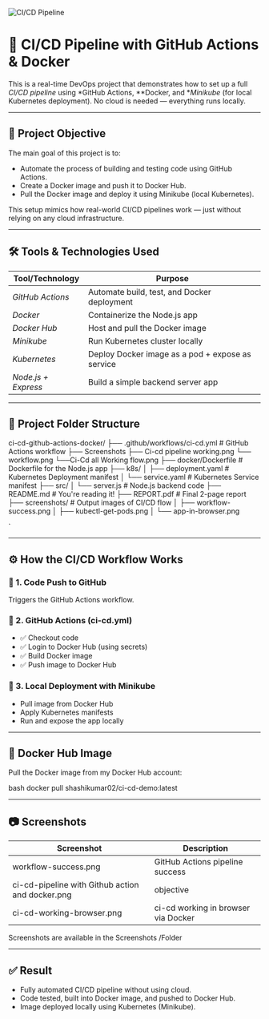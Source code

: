 ![CI/CD Pipeline](https://github.com/shashimpally/ci-cd-github-actions-docker/actions/workflows/ci-cd.yml/badge.svg)


# 🚀 CI/CD Pipeline with GitHub Actions & Docker

This is a real-time DevOps project that demonstrates how to set up a full *CI/CD pipeline* using *GitHub Actions, **Docker, and **Minikube* (for local Kubernetes deployment). No cloud is needed — everything runs locally.

---

## 📌 Project Objective

The main goal of this project is to:

- Automate the process of building and testing code using GitHub Actions.
- Create a Docker image and push it to Docker Hub.
- Pull the Docker image and deploy it using Minikube (local Kubernetes).

This setup mimics how real-world CI/CD pipelines work — just without relying on any cloud infrastructure.

---

## 🛠 Tools & Technologies Used

| Tool/Technology    | Purpose                                           |
|--------------------|--------------------------------------------------|
| *GitHub Actions* | Automate build, test, and Docker deployment      |
| *Docker*         | Containerize the Node.js app                     |
| *Docker Hub*     | Host and pull the Docker image                   |
| *Minikube*       | Run Kubernetes cluster locally                   |
| *Kubernetes*     | Deploy Docker image as a pod + expose as service |
| *Node.js + Express* | Build a simple backend server app              |

---

## 📁 Project Folder Structure



ci-cd-github-actions-docker/
├── .github/workflows/ci-cd.yml   # GitHub Actions workflow
├── Screenshots
         ├──  Ci-cd pipeline working.png
         └── workflow.png
         └──Ci-Cd all Working flow.png
├── docker/Dockerfile             # Dockerfile for the Node.js app
├── k8s/
│   ├── deployment.yaml           # Kubernetes Deployment manifest
│   └── service.yaml              # Kubernetes Service manifest
├── src/
│   └── server.js                 # Node.js backend code
├── README.md                     # You're reading it!
├── REPORT.pdf                    # Final 2-page report
├── screenshots/                  # Output images of CI/CD flow
│   ├── workflow-success.png
│   ├── kubectl-get-pods.png
│   └── app-in-browser.png

`

---

## ⚙ How the CI/CD Workflow Works

### 🔹 1. Code Push to GitHub
Triggers the GitHub Actions workflow.

### 🔹 2. GitHub Actions (ci-cd.yml)
- ✅ Checkout code
- ✅ Login to Docker Hub (using secrets)
- ✅ Build Docker image
- ✅ Push image to Docker Hub

### 🔹 3. Local Deployment with Minikube
- Pull image from Docker Hub
- Apply Kubernetes manifests
- Run and expose the app locally

---

## 🐳 Docker Hub Image

Pull the Docker image from my Docker Hub account:

bash
docker pull shashikumar02/ci-cd-demo:latest


---

## 📷 Screenshots

| Screenshot             | Description                     |
| ---------------------- | ------------------------------- |
| workflow-success.png | GitHub Actions pipeline success |
| ci-cd-pipeline with Github action and docker.png | objective |
| ci-cd-working-browser.png   | ci-cd working in browser via Docker      |

Screenshots are available in the Screenshots /Folder

---

## ✅ Result

* Fully automated CI/CD pipeline without using cloud.
* Code tested, built into Docker image, and pushed to Docker Hub.
* Image deployed locally using Kubernetes (Minikube).
